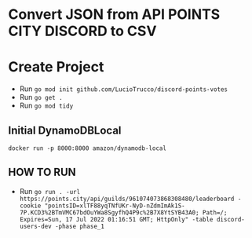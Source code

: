 # Convert JSON from API POINTS CITY DISCORD to CSV

# Create Project
- Run `go mod init github.com/LucioTrucco/discord-points-votes`
- Run `go get .`
- Run `go mod tidy`

## Initial DynamoDBLocal
```shell
docker run -p 8000:8000 amazon/dynamodb-local
```

## HOW TO RUN
- Run `go run . -url https://points.city/api/guilds/961074073868308480/leaderboard -cookie "pointsID=xlTF88yqTNfUKr-NyD-nZdmImAk1S-7P.KCD3%2BTmVMC67bdOuYWa8SgyfhQ4P9c%2B7X8YtSYB43A0; Path=/; Expires=Sun, 17 Jul 2022 01:16:51 GMT; HttpOnly" -table discord-users-dev -phase phase_1`